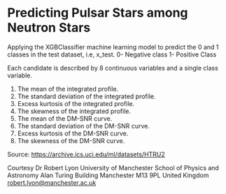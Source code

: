 # Predicting Pulsar Stars among Neutron Stars
Applying the XGBClassifier machine learning model to predict the 0 and 1 classes in the test dataset, i.e, x_test.
0- Negative class
1- Positive Class

Each candidate is described by 8 continuous variables and a single class variable.

1. The mean of the integrated profile.
2. The standard deviation of the integrated profile.
3. Excess kurtosis of the integrated profile.
4. The skewness of the integrated profile.
5. The mean of the DM-SNR curve.
6. The standard deviation of the DM-SNR curve.
7. Excess kurtosis of the DM-SNR curve.
8. The skewness of the DM-SNR curve.

Source: https://archive.ics.uci.edu/ml/datasets/HTRU2

Courtesy
Dr Robert Lyon
University of Manchester
School of Physics and Astronomy
Alan Turing Building
Manchester M13 9PL
United Kingdom
robert.lyon@manchester.ac.uk
